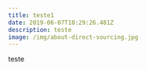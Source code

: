 ```yaml
---
title: teste1
date: 2019-06-07T18:29:26.481Z
description: teste
image: /img/about-direct-sourcing.jpg
---
```

teste
